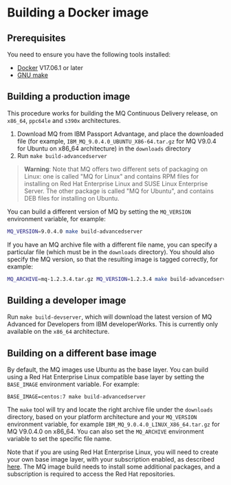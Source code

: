 # Building a Docker image 

## Prerequisites
You need to ensure you have the following tools installed:
* [Docker](https://www.docker.com/) V17.06.1 or later
* [GNU make](https://www.gnu.org/software/make/)

## Building a production image
This procedure works for building the MQ Continuous Delivery release, on `x86_64`, `ppc64le` and `s390x` architectures.

1. Download MQ from IBM Passport Advantage, and place the downloaded file (for example, `IBM_MQ_9.0.4.0_UBUNTU_X86-64.tar.gz` for MQ V9.0.4 for Ubuntu on x86_64 architecture) in the `downloads` directory
2. Run `make build-advancedserver`

> **Warning**: Note that MQ offers two different sets of packaging on Linux: one is called "MQ for Linux" and contains RPM files for installing on Red Hat Enterprise Linux and SUSE Linux Enterprise Server.  The other package is called "MQ for Ubuntu", and contains DEB files for installing on Ubuntu.

You can build a different version of MQ by setting the `MQ_VERSION` environment variable, for example:

```bash
MQ_VERSION=9.0.4.0 make build-advancedserver
```

If you have an MQ archive file with a different file name, you can specify a particular file (which must be in the `downloads` directory).  You should also specify the MQ version, so that the resulting image is tagged correctly, for example:

```bash
MQ_ARCHIVE=mq-1.2.3.4.tar.gz MQ_VERSION=1.2.3.4 make build-advancedserver
```

## Building a developer image
Run `make build-devserver`, which will download the latest version of MQ Advanced for Developers from IBM developerWorks.  This is currently only available on the `x86_64` architecture.

## Building on a different base image
By default, the MQ images use Ubuntu as the base layer.  You can build using a Red Hat Enterprise Linux compatible base layer by setting the `BASE_IMAGE` environment variable.  For example:

```
BASE_IMAGE=centos:7 make build-advancedserver
```

The `make` tool will try and locate the right archive file under the `downloads` directory, based on your platform architecture and your `MQ_VERSION` environment variable, for example `IBM_MQ_9.0.4.0_LINUX_X86_64.tar.gz` for MQ V9.0.4.0 on x86_64.  You can also set the `MQ_ARCHIVE` environment variable to set the specific file name.

Note that if you are using Red Hat Enterprise Linux, you will need to create your own base image layer, with your subscription enabled, as described [here](https://access.redhat.com/documentation/en-us/red_hat_enterprise_linux_atomic_host/7/html/getting_started_with_containers/get_started_with_docker_formatted_container_images).  The MQ image build needs to install some additional packages, and a subscription is required to access the Red Hat repositories.